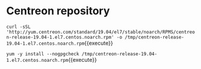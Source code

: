 # Centreon repository



`curl -sSL 'http://yum.centreon.com/standard/19.04/el7/stable/noarch/RPMS/centreon-release-19.04-1.el7.centos.noarch.rpm' -o /tmp/centreon-release-19.04-1.el7.centos.noarch.rpm`{{execute}}

`yum -y install --nogpgcheck /tmp/centreon-release-19.04-1.el7.centos.noarch.rpm`{{execute}}




